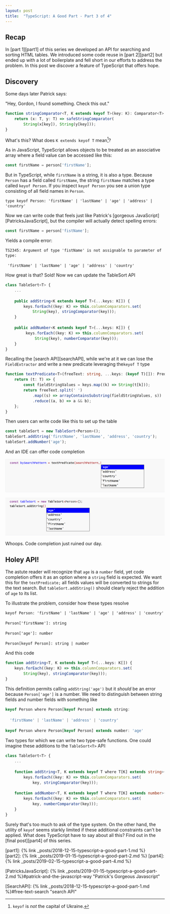 ```yaml
---
layout: post
title:  "TypeScript: A Good Part - Part 3 of 4"
---
```

## Recap

In [part 1][part1] of this series we developed an API for searching and sorting HTML tables. We introduced some code reuse in [part 2][part2] but ended up with a lot of boilerplate and fell short in our efforts to address the problem. In this post we discover a feature of TypeScript that offers hope.

## Discovery

Some days later Patrick says:

"Hey, Gordon, I found something. Check this out."

```typescript
function stringComparator<T, K extends keyof T>(key: K): Comparator<T> {
    return (x: T, y: T) => safeStringComparator(
        String(x[key]), String(y[key]));
}
```

What's this? What does `K extends keyof T` mean[^1]? 

As in JavaScript, TypeScript allows objects to be treated as an associative array where a field value can be accessed like this:

```typescript
const firstName = person['firstName'];
```

But in TypeScript, while `firstName` is a string, it is also a type. Because `Person` has a field called `firstName`, the string `firstName` matches a type called `keyof Person`. If you inspect `keyof Person` you see a union type consisting of all field names in `Person`.

```text
type keyof Person: 'firstName' | 'lastName' | 'age' | 'address' | 'country' 
```

Now we can write code that feels just like Patrick's [gorgeous JavaScript][PatricksJavaScript], but the compiler will actually detect spelling errors:

```typescript
const firstName = person['fistName'];
```
Yields a compile error:

```text
TS2345: Argument of type 'fistName' is not assignable to parameter of type: 

 'firstName' | 'lastName' | 'age' | 'address' | 'country'
```

How great is that? Sold! Now we can update the TableSort API

```typescript
class TableSort<T> {
    ...
    
    public addString<K extends keyof T>(...keys: K[]) {
        keys.forEach((key: K) => this.columnComparators.set(
            String(key), stringComparator(key)));
    }
    
    public addNumber<K extends keyof T>(...keys: K[]) {
         keys.forEach((key: K) => this.columnComparators.set(
             String(key), numberComparator(key)));
    }
}
```

Recalling the [search API][searchAPI], while we're at it we can lose the `FieldExtractor` and write a new predicate leveraging the`keyof T` type

```typescript
function textPredicate<T>(freeText: string, ...keys: (keyof T)[]): Predicate<T> {
    return (t: T) => {
        const fieldStringValues = keys.map((k) => String(t[k]));
        return freeText.split(' ')
            .map((s) => arrayContainsSubstring(fieldStringValues, s))
            .reduce((a, b) => a && b);
    };
}
```

Then users can write code like this to set up the table

```typescript
const tableSort = new TableSort<Person>();
tableSort.addString('firstName', 'lastName', 'address', 'country');
tableSort.addNumber('age');
```
And an IDE can offer code completion

![Image of Code Completion Example][cc-text-predicate-all-field-names]

![Image of Code Completion Example][cc-all-field-names]

Whoops. Code completion just ruined our day.

## Holey API!

The astute reader will recognize that `age` is a `number` field, yet code completion offers it as an option where a `string` field is expected. We want this for the `textPredicate;` all fields values will be converted to strings for the text search. But `tableSort.addString()` should clearly reject the addition of `age` to its list. 

To illustrate the problem, consider how these types resolve

```text
keyof Person: 'firstName' | 'lastName' | 'age' | 'address' | 'country'

Person['firstName']: string

Person['age']: number

Person[keyof Person]: string | number
```

And this code

```typescript
function addString<T, K extends keyof T>(...keys: K[]) {
    keys.forEach((key: K) => this.columnComparators.set(
        String(key), stringComparator(key)));
}
```

This definition permits calling `addString('age')` but it *should* be an error because `Person['age']` is a number. We need to distinguish between string fields and number fields with something like 

```typescript
keyof Person where Person[keyof Person] extends string: 

  'firstName' | 'lastName' | 'address' | 'country'

keyof Person where Person[keyof Person] extends number: 'age'
```

Two types for which we can write two type-safe functions. One could imagine these additions to the `TableSort<T>` API:

```typescript
class TableSort<T> {
    ...
    
    function addString<T, K extends keyof T where T[K] extends string>(...keys: K[]) {
        keys.forEach((key: K) => this.columnComparators.set(
            key, stringComparator(key)));

    function addNumber<T, K extends keyof T where T[K] extends number>(...keys: K[]) {
        keys.forEach((key: K) => this.columnComparators.set(
            key, numberComparator(key)));
    }    
}

```

Surely that's too much to ask of the type system. On the other hand, the utility of `keyof` seems starkly limited if these additional constraints can't be applied. What does TypeScript have to say about all this? Find out in the [final post][part4] of this series.

[^1]: ```keyof``` is *not* the capital of Ukraine.

[cc-text-predicate-all-field-names]: assets/text-predicate-all-field-names.png

[cc-all-field-names]: /assets/all-field-names.png

[part1]: {% link _posts/2018-12-15-typescript-a-good-part-1.md %}	
[part2]: {% link _posts/2019-01-15-typescript-a-good-part-2.md %}
[part4]: {% link _posts/2019-02-15-typescript-a-good-part-4.md %}

[PatricksJavaScript]: {% link _posts/2019-01-15-typescript-a-good-part-2.md %}#patrick-and-the-javascript-way "Patrick's Gorgeous Javascript"

[SearchAPI]: {% link _posts/2018-12-15-typescript-a-good-part-1.md %}#free-text-search "search API"
